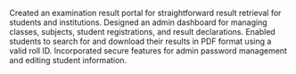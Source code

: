 Created an examination result portal for straightforward result retrieval for students and institutions.
Designed an admin dashboard for managing classes, subjects, student registrations, and result declarations.
Enabled students to search for and download their results in PDF format using a valid roll ID.
Incorporated secure features for admin password management and editing student information.
